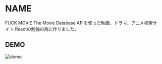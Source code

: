 # NAME
FUCK MOVIE
The Movie Database APIを使った映画、ドラマ、アニメ検索サイト
Reactの勉強の為に作りました。

## DEMO
![demo](https://user-images.githubusercontent.com/64397322/113480049-4dd5dd00-94cd-11eb-9641-8d517446ba56.jpg)


